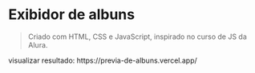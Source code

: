 <h1>Exibidor de albuns</h1> 
 
 > Criado com HTML, CSS e JavaScript, inspirado no curso de JS da Alura.

<p>visualizar resultado: <a target_blank>https://previa-de-albuns.vercel.app/</a>
